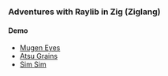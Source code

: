 ### Adventures with Raylib in Zig (Ziglang)

#### Demo
- [Mugen Eyes](https://x.com/doccaico/status/1790990900929474580)
- [Atsu Grains](https://x.com/doccaico/status/1818794024826028259)
- [Sim Sim](https://x.com/doccaico/status/1819147653294575897)
